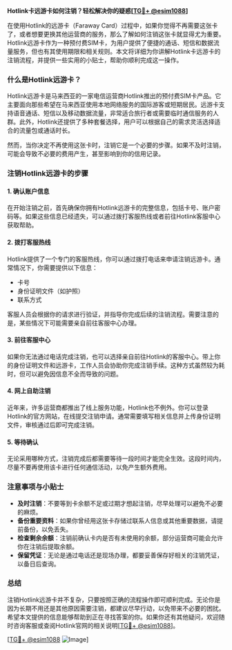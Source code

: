 **Hotlink卡远游卡如何注销？轻松解决你的疑惑[[TG💪+ @esim1088](https://t.me/s/esim1088)]**

在使用Hotlink的远游卡（Faraway Card）过程中，如果你觉得不再需要这张卡了，或者想要更换其他运营商的服务，那么了解如何注销这张卡就显得尤为重要。Hotlink远游卡作为一种预付费SIM卡，为用户提供了便捷的通话、短信和数据流量服务，但也有其使用期限和相关规则。本文将详细为你讲解Hotlink卡远游卡的注销流程，并提供一些实用的小贴士，帮助你顺利完成这一操作。

### 什么是Hotlink远游卡？

Hotlink远游卡是马来西亚的一家电信运营商Hotlink推出的预付费SIM卡产品。它主要面向那些希望在马来西亚使用本地网络服务的国际游客或短期居民。远游卡支持语音通话、短信以及移动数据流量，非常适合旅行者或需要临时通信服务的人群。此外，Hotlink还提供了多种套餐选择，用户可以根据自己的需求灵活选择适合的流量包或通话时长。

然而，当你决定不再使用这张卡时，注销它是一个必要的步骤。如果不及时注销，可能会导致不必要的费用产生，甚至影响到你的信用记录。

### 注销Hotlink远游卡的步骤

#### 1. 确认账户信息
在开始注销之前，首先确保你拥有Hotlink远游卡的完整信息，包括卡号、账户密码等。如果这些信息已经遗失，可以通过拨打客服热线或者前往Hotlink客服中心获取帮助。

#### 2. 拨打客服热线
Hotlink提供了一个专门的客服热线，你可以通过拨打电话来申请注销远游卡。通常情况下，你需要提供以下信息：
- 卡号
- 身份证明文件（如护照）
- 联系方式

客服人员会根据你的请求进行验证，并指导你完成后续的注销流程。需要注意的是，某些情况下可能需要亲自前往客服中心办理。

#### 3. 前往客服中心
如果你无法通过电话完成注销，也可以选择亲自前往Hotlink的客服中心。带上你的身份证明文件和远游卡，工作人员会协助你完成注销手续。这种方式虽然较为耗时，但可以避免因信息不全而导致的问题。

#### 4. 网上自助注销
近年来，许多运营商都推出了线上服务功能，Hotlink也不例外。你可以登录Hotlink的官方网站，在线提交注销申请。通常需要填写相关信息并上传身份证明文件，审核通过后即可完成注销。

#### 5. 等待确认
无论采用哪种方式，注销完成后都需要等待一段时间才能完全生效。这段时间内，尽量不要再使用该卡进行任何通信活动，以免产生额外费用。

### 注意事项与小贴士

- **及时注销**：不要等到卡余额不足或过期才想起注销，尽早处理可以避免不必要的麻烦。
- **备份重要资料**：如果你曾经用这张卡存储过联系人信息或其他重要数据，请提前备份，以免丢失。
- **检查剩余余额**：注销前确认卡内是否有未使用的余额，部分运营商可能会允许你在注销后提取余额。
- **保留凭证**：无论是通过电话还是现场办理，都要妥善保存好相关的注销凭证，以备日后查询。

### 总结

注销Hotlink远游卡并不复杂，只要按照正确的流程操作即可顺利完成。无论你是因为长期不用还是其他原因需要注销，都建议尽早行动，以免带来不必要的困扰。希望本文提供的信息能够帮助到正在寻找答案的你。如果你还有其他疑问，欢迎随时咨询客服或查阅Hotlink官网的相关说明[[TG💪+ @esim1088](https://t.me/s/esim1088)]。

[[TG💪+ @esim1088](https://t.me/s/esim1088) ![Image](https://i.postimg.cc/4NQfJmqS/Snipaste-2025-05-13-00-14-12.png)]